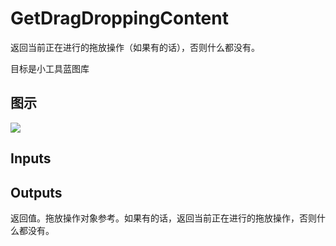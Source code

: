# GetDragDroppingContent

返回当前正在进行的拖放操作（如果有的话），否则什么都没有。

目标是小工具蓝图库

## 图示

![]($-20221218-21335053.png)

## Inputs

## Outputs

返回值。拖放操作对象参考。如果有的话，返回当前正在进行的拖放操作，否则什么都没有。

